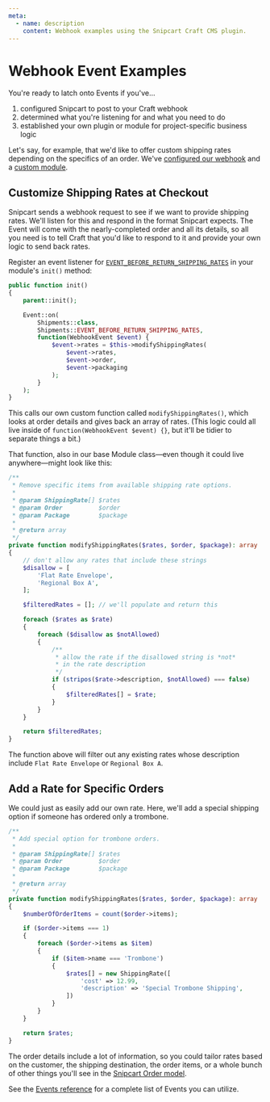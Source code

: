 ```yaml
---
meta:
  - name: description
    content: Webhook examples using the Snipcart Craft CMS plugin.
---
```


# Webhook Event Examples

You're ready to latch onto Events if you've...

1. configured Snipcart to post to your Craft webhook
2. determined what you're listening for and what you need to do
3. established your own plugin or module for project-specific business logic

Let's say, for example, that we'd like to offer custom shipping rates depending on the specifics of an order. We've [configured our webhook](/webhooks/setup.md) and a [custom module](/examples/module.md).

## Customize Shipping Rates at Checkout

Snipcart sends a webhook request to see if we want to provide shipping rates. We'll listen for this and respond in the format Snipcart expects. The Event will come with the nearly-completed order and all its details, so all you need is to tell Craft that you'd like to respond to it and provide your own logic to send back rates.

Register an event listener for [`EVENT_BEFORE_RETURN_SHIPPING_RATES`](/dev/events.md#shipping-rate-response) in your module's `init()` method:

```php
public function init()
{
    parent::init();

    Event::on(
        Shipments::class,
        Shipments::EVENT_BEFORE_RETURN_SHIPPING_RATES,
        function(WebhookEvent $event) {
            $event->rates = $this->modifyShippingRates(
                $event->rates,
                $event->order,
                $event->packaging
            );
        }
    );
}
```

This calls our own custom function called `modifyShippingRates()`, which looks at order details and gives back an array of rates. (This logic could all live inside of `function(WebhookEvent $event) {}`, but it'll be tidier to separate things a bit.)

That function, also in our base Module class—even though it could live anywhere—might look like this:

```php
/**
 * Remove specific items from available shipping rate options.
 *
 * @param ShippingRate[] $rates
 * @param Order          $order
 * @param Package        $package
 *
 * @return array
 */
private function modifyShippingRates($rates, $order, $package): array
{
    // don't allow any rates that include these strings
    $disallow = [
        'Flat Rate Envelope',
        'Regional Box A',
    ];

    $filteredRates = []; // we'll populate and return this

    foreach ($rates as $rate)
    {
        foreach ($disallow as $notAllowed)
        {
            /**
             * allow the rate if the disallowed string is *not* 
             * in the rate description
             */
            if (stripos($rate->description, $notAllowed) === false)
            {
                $filteredRates[] = $rate;
            }
        }
    }

    return $filteredRates;
}
```

The function above will filter out any existing rates whose description include `Flat Rate Envelope` or `Regional Box A`.

## Add a Rate for Specific Orders

We could just as easily add our own rate. Here, we'll add a special shipping option if someone has ordered only a trombone.

```php
/**
 * Add special option for trombone orders.
 *
 * @param ShippingRate[] $rates
 * @param Order          $order
 * @param Package        $package
 *
 * @return array
 */
private function modifyShippingRates($rates, $order, $package): array
{
    $numberOfOrderItems = count($order->items);

    if ($order->items === 1)
    {
        foreach ($order->items as $item)
        {
            if ($item->name === 'Trombone') 
            {
                $rates[] = new ShippingRate([
                    'cost' => 12.99,
                    'description' => 'Special Trombone Shipping',
                ])
            }
        }
    }

    return $rates;
}
```

The order details include a lot of information, so you could tailor rates based on the customer, the shipping destination, the order items, or a whole bunch of other things you'll see in the [Snipcart Order model](/dev/models.md#order).

See the [Events reference](/dev/events.md) for a complete list of Events you can utilize.